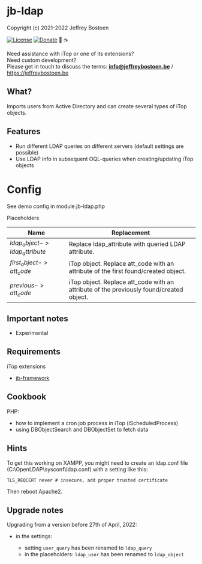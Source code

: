 # jb-ldap

Copyright (c) 2021-2022 Jeffrey Bostoen

[![License](https://img.shields.io/github/license/jbostoen/iTop-custom-extensions)](https://github.com/jbostoen/iTop-custom-extensions/blob/master/license.md)
[![Donate](https://img.shields.io/badge/Donate-PayPal-green.svg)](https://www.paypal.me/jbostoen)
🍻 ☕

Need assistance with iTop or one of its extensions?  
Need custom development?  
Please get in touch to discuss the terms: **info@jeffreybostoen.be** / https://jeffreybostoen.be

## What?
Imports users from Active Directory and can create several types of iTop objects.

## Features
* Run different LDAP queries on different servers (default settings are possible)
* Use LDAP info in subsequent OQL-queries when creating/updating iTop objects


# Config
See demo config in module.jb-ldap.php

Placeholders

| Name                        	| Replacement                                                                              	|
| -----------------------------	| -----------------------------------------------------------------------------------------	|
| $ldap_object->ldap_attribute$	| Replace ldap_attribute with queried LDAP attribute.                                     	|
| $first_object->att_code$    	| iTop object. Replace att_code with an attribute of the first found/created object.       	|
| $previous->att_code$        	| iTop object. Replace att_code with an attribute of the previously found/created object.  	|


## Important notes
* Experimental

## Requirements

iTop extensions
* [jb-framework](https://github.com/jbostoen/itop-jb-framework)

## Cookbook

PHP:
* how to implement a cron job process in iTop (iScheduledProcess)
* using DBObjectSearch and DBObjectSet to fetch data

## Hints

To get this working on XAMPP, you might need to create an ldap.conf file (C:\OpenLDAP\sysconf\ldap.conf) with a setting like this:  

```TLS_REQCERT never # insecure, add proper trusted certificate```

Then reboot Apache2.

## Upgrade notes

Upgrading from a version before 27th of April, 2022:

* in the settings: 

  * setting `user_query` has been renamed to `ldap_query`
  * in the placeholders: `ldap_user` has been renamed to `ldap_object`
